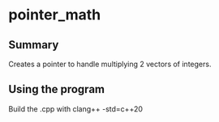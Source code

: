 # pointer_math  
## Summary
Creates a pointer to handle multiplying 2 vectors of integers.  
## Using the program  
Build the .cpp with clang++ -std=c++20
